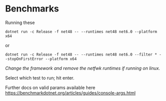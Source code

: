 # Benchmarks

Running these 

`dotnet run -c Release -f net48 -- --runtimes net48 net6.0 --platform x64`

or 

`dotnet run -c Release -f net48 -- --runtimes net48 net6.0 --filter * --stopOnFirstError --platform x64`

_Change the framework and remove the netfwk runtimes if running on linux._

Select which test to run; hit enter.

Further docs on valid params available here https://benchmarkdotnet.org/articles/guides/console-args.html

